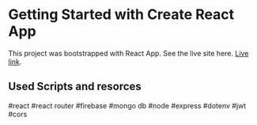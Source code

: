 # Getting Started with Create React App

This project was bootstrapped with React App.
See the live site here. [Live link](https://assignment-11-e50b7.web.app/myitem).


## Used Scripts and resorces
#react
#react router
#firebase
#mongo db
#node
#express
#dotenv
#jwt
#cors



